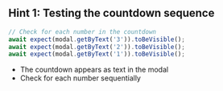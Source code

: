 ## Hint 1: Testing the countdown sequence

```typescript
// Check for each number in the countdown
await expect(modal.getByText('3')).toBeVisible();
await expect(modal.getByText('2')).toBeVisible();
await expect(modal.getByText('1')).toBeVisible();
```
- The countdown appears as text in the modal
- Check for each number sequentially
